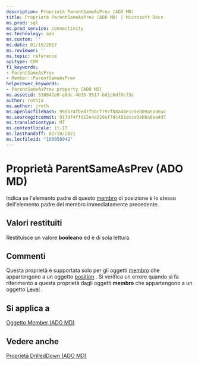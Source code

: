 ```yaml
---
description: Proprietà ParentSameAsPrev (ADO MD)
title: Proprietà ParentSameAsPrev (ADO MD) | Microsoft Docs
ms.prod: sql
ms.prod_service: connectivity
ms.technology: ado
ms.custom: ''
ms.date: 01/19/2017
ms.reviewer: ''
ms.topic: reference
apitype: COM
f1_keywords:
- ParentSameAsPrev
- Member::ParentSameAsPrev
helpviewer_keywords:
- ParentSameAsPrev property [ADO MD]
ms.assetid: 510842e0-e8dc-4b33-9517-bd1c6df0cf3c
author: rothja
ms.author: jroth
ms.openlocfilehash: 99db74fbed7f5bcf797f88a44e1c5eb09a5a3eac
ms.sourcegitcommit: 917df4ffd22e4a229af7dc481dcce3ebba0aa4d7
ms.translationtype: MT
ms.contentlocale: it-IT
ms.lasthandoff: 02/10/2021
ms.locfileid: "100050942"
---
```

# <a name="parentsameasprev-property-ado-md"></a>Proprietà ParentSameAsPrev (ADO MD)
Indica se l'elemento padre di questo [membro](./member-object-ado-md.md) di posizione è lo stesso dell'elemento padre del membro immediatamente precedente.  
  
## <a name="return-values"></a>Valori restituiti  
 Restituisce un valore **booleano** ed è di sola lettura.  
  
## <a name="remarks"></a>Commenti  
 Questa proprietà è supportata solo per gli oggetti [membro](./member-object-ado-md.md) che appartengono a un oggetto [position](./position-object-ado-md.md) . Si verifica un errore quando si fa riferimento a questa proprietà dagli oggetti **membro** che appartengono a un oggetto [Level](./level-object-ado-md.md) .  
  
## <a name="applies-to"></a>Si applica a  
 [Oggetto Member (ADO MD)](./member-object-ado-md.md)  
  
## <a name="see-also"></a>Vedere anche  
 [Proprietà DrilledDown (ADO MD)](./drilleddown-property-ado-md.md)